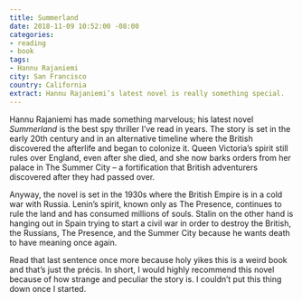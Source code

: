 ```yaml
---
title: Summerland
date: 2018-11-09 10:52:00 -08:00
categories:
- reading
- book
tags:
- Hannu Rajaniemi
city: San Francisco
country: California
extract: Hannu Rajaniemi’s latest novel is really something special.
---
```


Hannu Rajaniemi has made something marvelous; his latest novel _Summerland_ is the best spy thriller I’ve read in years. The story is set in the early 20th century and in an alternative timeline where the British discovered the afterlife and began to colonize it. Queen Victoria’s spirit still rules over England, even after she died, and she now barks orders from her palace in The Summer City – a fortification that British adventurers discovered after they had passed over.

Anyway, the novel is set in the 1930s where the British Empire is in a cold war with Russia. Lenin’s spirit, known only as The Presence, continues to rule the land and has consumed millions of souls. Stalin on the other hand is hanging out in Spain trying to start a civil war in order to destroy the British, the Russians, The Presence, and the Summer City because he wants death to have meaning once again.

Read that last sentence once more because holy yikes this is a weird book and that’s just the précis. In short, I would highly recommend this novel because of how strange and peculiar the story is. I couldn’t put this thing down once I started.
